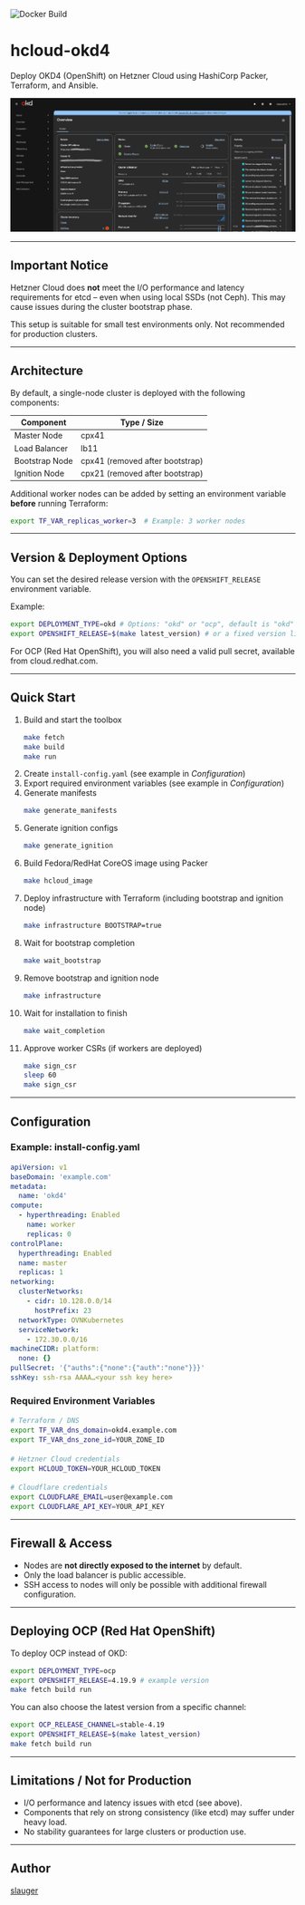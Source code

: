 ![Docker Build](https://github.com/slauger/hcloud-okd4/workflows/Docker%20Build/badge.svg)

# hcloud-okd4

Deploy OKD4 (OpenShift) on Hetzner Cloud using HashiCorp Packer, Terraform, and Ansible.

![OKD4 on Hetzner Cloud](okd4-hcloud.png)

---

## Important Notice

Hetzner Cloud does **not** meet the I/O performance and latency requirements for etcd – even when using local SSDs (not Ceph). This may cause issues during the cluster bootstrap phase.

This setup is suitable for small test environments only. Not recommended for production clusters.

---

## Architecture

By default, a single-node cluster is deployed with the following components:

| Component     | Type / Size |
|---------------|-------------|
| Master Node   | cpx41       |
| Load Balancer | lb11        |
| Bootstrap Node| cpx41 (removed after bootstrap) |
| Ignition Node | cpx21 (removed after bootstrap) |

Additional worker nodes can be added by setting an environment variable **before** running Terraform:

```bash
export TF_VAR_replicas_worker=3  # Example: 3 worker nodes
```

---

## Version & Deployment Options

You can set the desired release version with the `OPENSHIFT_RELEASE` environment variable.

Example:

```bash
export DEPLOYMENT_TYPE=okd # Options: "okd" or "ocp", default is "okd"
export OPENSHIFT_RELEASE=$(make latest_version) # or a fixed version like "4.19.9"
```

For OCP (Red Hat OpenShift), you will also need a valid pull secret, available from cloud.redhat.com.

---

## Quick Start

1. Build and start the toolbox
   ```bash
   make fetch
   make build
   make run
   ```
2. Create `install-config.yaml` (see example in *Configuration*)
3. Export required environment variables (see example in *Configuration*)
3. Generate manifests
   ```bash
   make generate_manifests
   ```
4. Generate ignition configs
   ```bash
   make generate_ignition
   ```
5. Build Fedora/RedHat CoreOS image using Packer
   ```bash
   make hcloud_image
   ```
6. Deploy infrastructure with Terraform (including bootstrap and ignition node)
   ```bash
   make infrastructure BOOTSTRAP=true
   ```
7. Wait for bootstrap completion
   ```bash
   make wait_bootstrap
   ```
8. Remove bootstrap and ignition node
   ```bash
   make infrastructure
   ```
9. Wait for installation to finish
    ```bash
    make wait_completion
    ```
10. Approve worker CSRs (if workers are deployed)
    ```bash
    make sign_csr
    sleep 60
    make sign_csr
    ```
---

## Configuration

### Example: install-config.yaml

```yaml
apiVersion: v1
baseDomain: 'example.com'
metadata:
  name: 'okd4'
compute:
  - hyperthreading: Enabled
    name: worker
    replicas: 0
controlPlane:
  hyperthreading: Enabled
  name: master
  replicas: 1
networking:
  clusterNetworks:
    - cidr: 10.128.0.0/14
      hostPrefix: 23
  networkType: OVNKubernetes
  serviceNetwork:
    - 172.30.0.0/16
machineCIDR: platform:
  none: {}
pullSecret: '{"auths":{"none":{"auth":"none"}}}'
sshKey: ssh-rsa AAAA…<your ssh key here>
```

### Required Environment Variables

```bash
# Terraform / DNS
export TF_VAR_dns_domain=okd4.example.com
export TF_VAR_dns_zone_id=YOUR_ZONE_ID

# Hetzner Cloud credentials
export HCLOUD_TOKEN=YOUR_HCLOUD_TOKEN

# Cloudflare credentials
export CLOUDFLARE_EMAIL=user@example.com
export CLOUDFLARE_API_KEY=YOUR_API_KEY
```

---

## Firewall & Access

- Nodes are **not directly exposed to the internet** by default.
- Only the load balancer is public accessible.
- SSH access to nodes will only be possible with additional firewall configuration.

---

## Deploying OCP (Red Hat OpenShift)

To deploy OCP instead of OKD:

```bash
export DEPLOYMENT_TYPE=ocp
export OPENSHIFT_RELEASE=4.19.9 # example version
make fetch build run
```

You can also choose the latest version from a specific channel:

```bash
export OCP_RELEASE_CHANNEL=stable-4.19
export OPENSHIFT_RELEASE=$(make latest_version)
make fetch build run
```

---

## Limitations / Not for Production

- I/O performance and latency issues with etcd (see above).
- Components that rely on strong consistency (like etcd) may suffer under heavy load.
- No stability guarantees for large clusters or production use.

---

## Author

[slauger](https://github.com/slauger)
